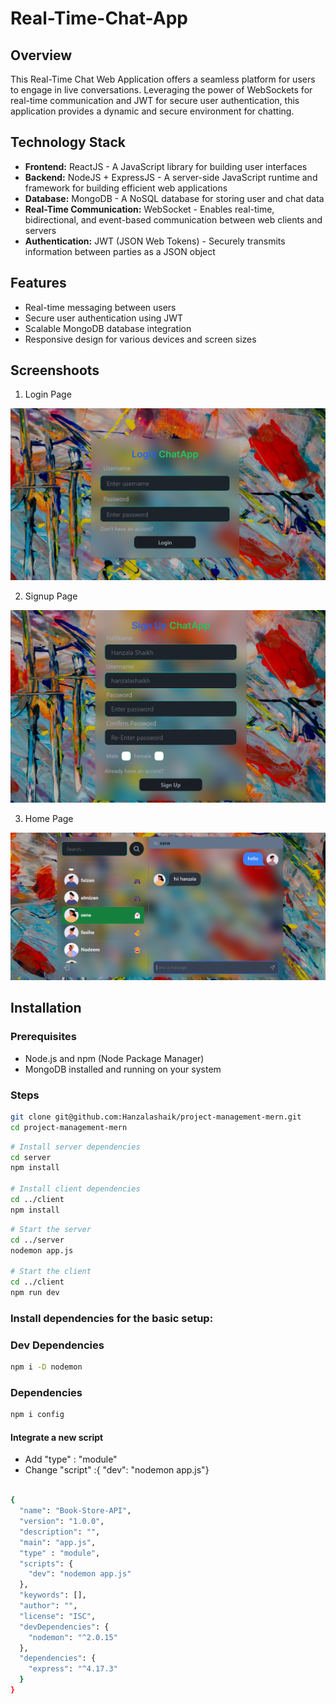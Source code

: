 # Real-Time-Chat-App

## Overview

This Real-Time Chat Web Application offers a seamless platform for users to engage in live conversations. Leveraging the power of WebSockets for real-time communication and JWT for secure user authentication, this application provides a dynamic and secure environment for chatting.

## Technology Stack

- **Frontend:** ReactJS - A JavaScript library for building user interfaces
- **Backend:** NodeJS + ExpressJS - A server-side JavaScript runtime and framework for building efficient web applications
- **Database:** MongoDB - A NoSQL database for storing user and chat data
- **Real-Time Communication:** WebSocket - Enables real-time, bidirectional, and event-based communication between web clients and servers
- **Authentication:** JWT (JSON Web Tokens) - Securely transmits information between parties as a JSON object

## Features

- Real-time messaging between users
- Secure user authentication using JWT
- Scalable MongoDB database integration
- Responsive design for various devices and screen sizes

## Screenshoots

1.  Login Page

![Image](https://github.com/Hanzalashaik/Real-Time-Chat-App/blob/main/client/public/login%20page.png "Image")

2. Signup Page

![Image](https://github.com/Hanzalashaik/Real-Time-Chat-App/blob/main/client/public/signup%20page.png "Image")

3. Home Page

![Image](https://github.com/Hanzalashaik/Real-Time-Chat-App/blob/main/client/public/Homepage.png "Image")

## Installation

### Prerequisites

- Node.js and npm (Node Package Manager)
- MongoDB installed and running on your system

### Steps

```bash
git clone git@github.com:Hanzalashaik/project-management-mern.git
cd project-management-mern
```

```bash
# Install server dependencies
cd server
npm install

# Install client dependencies
cd ../client
npm install

```

```bash
# Start the server
cd ../server
nodemon app.js

# Start the client
cd ../client
npm run dev

```

### Install dependencies for the basic setup: </h4>

### Dev Dependencies

```bash
npm i -D nodemon
```

### Dependencies

```bash
npm i config
```

<h4> Integrate a new script </h4>

- Add "type" : "module"
- Change "script" :{ "dev": "nodemon app.js"}

```bash

{
  "name": "Book-Store-API",
  "version": "1.0.0",
  "description": "",
  "main": "app.js",
  "type" : "module",
  "scripts": {
    "dev": "nodemon app.js"
  },
  "keywords": [],
  "author": "",
  "license": "ISC",
  "devDependencies": {
    "nodemon": "^2.0.15"
  },
  "dependencies": {
    "express": "^4.17.3"
  }
}

```

